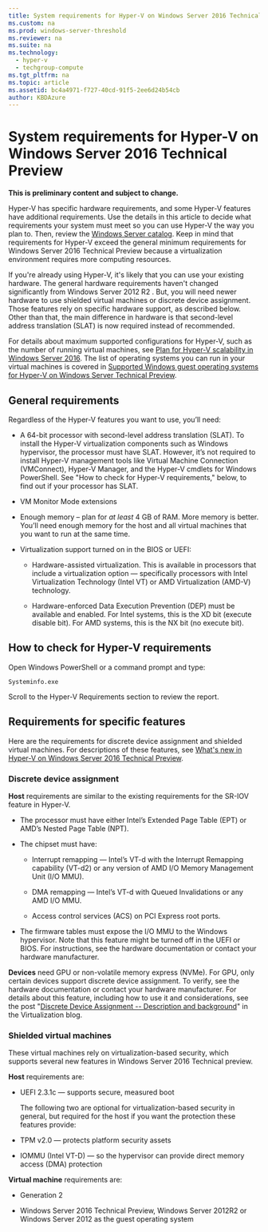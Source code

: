 ```yaml
---
title: System requirements for Hyper-V on Windows Server 2016 Technical Preview
ms.custom: na
ms.prod: windows-server-threshold
ms.reviewer: na
ms.suite: na
ms.technology: 
  - hyper-v
  - techgroup-compute
ms.tgt_pltfrm: na
ms.topic: article
ms.assetid: bc4a4971-f727-40cd-91f5-2ee6d24b54cb
author: KBDAzure
---
```

# System requirements for Hyper-V on Windows Server 2016 Technical Preview
**This is preliminary content and subject to change.**  
  

Hyper\-V has specific hardware requirements, and some Hyper\-V features have additional requirements. Use the details in this article to decide what requirements your system must meet so you can use Hyper\-V the way you plan to. Then, review the [Windows Server catalog](https://www.windowsservercatalog.com/). Keep in mind that requirements for Hyper\-V exceed the general minimum requirements for Windows Server 2016 Technical Preview because a virtualization environment requires more computing resources.  

If you're already using Hyper\-V, it's likely that you can use your existing hardware. The general hardware requirements haven't changed significantly from  Windows Server 2012 R2 .  But, you will need newer hardware to use shielded virtual machines or discrete device assignment. Those features rely on specific hardware support, as described below. Other than that, the main difference in hardware is that second\-level address translation \(SLAT\) is now required instead of recommended.  
  
For details about maximum supported configurations for Hyper-V, such as the number of running virtual machines, see [Plan for Hyper-V scalability in Windows Server 2016](plan/Plan-for-Hyper-V-scalability-in-Windows-Server-2016.md). The list of operating systems you can run in your virtual machines is covered in [Supported Windows guest operating systems for Hyper-V on Windows Server Technical Preview](Supported-Windows-guest-operating-systems-for-Hyper-V-on-Windows-Server-Technical-Preview.md).  
  
## General requirements  
Regardless of the Hyper\-V features you want to use, you’ll need:  
  
-   A 64\-bit processor with second\-level address translation \(SLAT\). To install the Hyper\-V virtualization components such as Windows hypervisor, the processor must have SLAT. However, it’s not required to install Hyper\-V management tools like Virtual Machine Connection \(VMConnect\), Hyper\-V Manager, and the Hyper\-V cmdlets for Windows PowerShell. See "How to check for Hyper-V requirements," below, to find out if your processor has SLAT.  
  
-   VM Monitor Mode extensions  
  
-   Enough memory – plan for *at least* 4 GB of RAM. More memory is better. You’ll need enough memory for the host and all virtual machines that you want to run at the same time.  
  
-   Virtualization support turned on in the BIOS or UEFI:  
  
    -   Hardware\-assisted virtualization. This is available in processors that include a virtualization option — specifically processors with Intel Virtualization Technology \(Intel VT\) or AMD Virtualization \(AMD\-V\) technology.  
  
    -   Hardware\-enforced Data Execution Prevention \(DEP\) must be available and enabled. For Intel systems, this is the XD bit \(execute disable bit\). For AMD systems, this is the NX bit \(no execute bit\).  
  
## <a name="bkmk_CheckReq"></a>How to check for Hyper\-V requirements  
Open Windows PowerShell or a command prompt and type:   
```  
Systeminfo.exe  
```  
Scroll to the Hyper\-V Requirements section to review the report.  
  
## Requirements for specific features  
Here are the requirements for discrete device assignment and shielded virtual machines. For descriptions of these features, see [What's new in Hyper-V on Windows Server 2016 Technical Preview](What-s-new-in-Hyper-V-on-Windows-Server-2016-Technical-Preview.md).  
  
### Discrete device assignment  
**Host** requirements are similar to the existing requirements for the SR\-IOV feature in Hyper\-V.  
  
-   The processor must have either Intel’s Extended Page Table \(EPT\) or AMD’s Nested Page Table \(NPT\).  
  
-   The chipset must have:  
  
    -   Interrupt remapping — Intel’s VT\-d with the Interrupt Remapping capability \(VT\-d2\) or any version of AMD I\/O Memory Management Unit \(I\/O MMU\).  
  
    -   DMA remapping — Intel’s VT\-d with Queued Invalidations or any AMD I\/O MMU.  
  
    -   Access control services \(ACS\) on PCI Express root ports.  
  
-   The firmware tables must expose the I\/O MMU to the Windows hypervisor. Note that this feature might be turned off in the UEFI or BIOS. For instructions, see the hardware documentation or contact your hardware manufacturer.  
  
**Devices** need GPU or non\-volatile memory express \(NVMe\). For GPU, only certain devices support discrete device assignment. To verify, see the hardware documentation or contact your hardware manufacturer. For details about this feature, including how to use it and considerations, see the post "[Discrete Device Assignment -- Description and background](http://blogs.technet.com/b/virtualization/archive/2015/11/19/discrete-device-assignment.aspx)" in the Virtualization blog.  
  
### Shielded virtual machines  
These virtual machines rely on virtualization\-based security, which supports several new features in Windows Server 2016 Technical preview.  
  
**Host** requirements are:  
-   UEFI 2.3.1c — supports secure, measured boot  
  
    The following two are optional for virtualization\-based security in general, but required for the host if you want the protection these features provide:  
  
-   TPM v2.0 — protects platform security assets  
  
-   IOMMU \(Intel VT\-D\) — so the hypervisor can provide direct memory access \(DMA\) protection  
  
**Virtual machine** requirements are:  
  
-   Generation 2  
  
-   Windows Server 2016 Technical Preview, Windows Server 2012R2 or Windows Server 2012 as the guest operating system  
  


